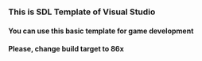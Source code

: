 ### This is SDL Template of Visual Studio
#### You can use this basic template for game development
#### Please, change build target to 86x